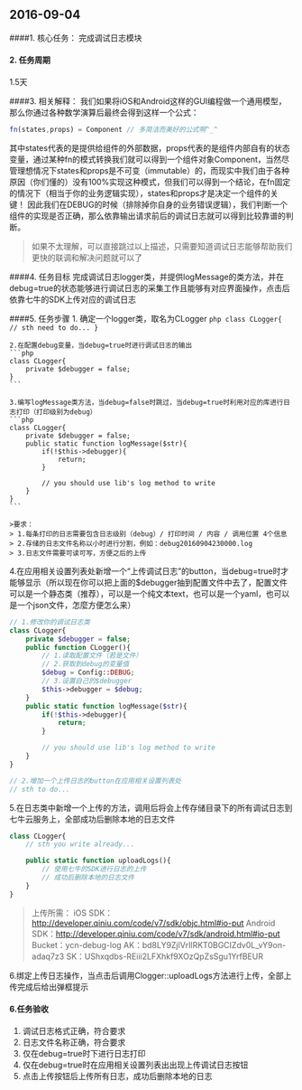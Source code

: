 2016-09-04
----------

####1. 核心任务：
 完成调试日志模块

#### 2. 任务周期
1.5天

####3.  相关解释：
我们如果将iOS和Android这样的GUI编程做一个通用模型，那么你通过各种数学演算后最终会得到这样一个公式：
```javascript
fn(states,props) = Component // 多简洁而美好的公式啊^_^
```
其中states代表的是提供给组件的外部数据，props代表的是组件内部自有的状态变量，通过某种fn的模式转换我们就可以得到一个组件对象Component，当然尽管理想情况下states和props是不可变（immutable）的，而现实中我们由于各种原因（你们懂的）没有100%实现这种模式，但我们可以得到一个结论，在fn固定的情况下（相当于你的业务逻辑实现），states和props才是决定一个组件的关键！
因此我们在DEBUG的时候（排除掉你自身的业务错误逻辑），我们判断一个组件的实现是否正确，那么依靠输出请求前后的调试日志就可以得到比较靠谱的判断。
>如果不太理解，可以直接跳过以上描述，只需要知道调试日志能够帮助我们更快的联调和解决问题就可以了

####4. 任务目标
完成调试日志logger类，并提供logMessage的类方法，并在debug=true的状态能够进行调试日志的采集工作且能够有对应界面操作，点击后依靠七牛的SDK上传对应的调试日志

####5. 任务步骤
    1. 确定一个logger类，取名为CLogger
    ```php
    class CLogger{
        // sth need to do...
    }
    ```

    2.在配置debug变量，当debug=true时进行调试日志的输出
    ```php
    class CLogger{
        private $debugger = false;
    }
    ```

    3.编写logMessage类方法，当debug=false时跳过，当debug=true时利用对应的库进行日志打印（打印级别为debug）
    ```php
    class CLogger{
        private $debugger = false;
        public static function logMessage($str){
            if(!$this->debugger){
                return;
            }

            // you should use lib's log method to write
        }
    }
    ```

    >要求：
    > 1.每条打印的日志需要包含日志级别（debug）/ 打印时间 / 内容 / 调用位置 4个信息
    > 2.存储的日志文件名称以小时进行分割，例如：debug20160904230000.log
    > 3.日志文件需要可读可写，方便之后的上传

4.在应用相关设置列表处新增一个“上传调试日志”的button，当debug=true时才能够显示（所以现在你可以把上面的$debugger抽到配置文件中去了，配置文件可以是一个静态类（推荐），可以是一个纯文本text，也可以是一个yaml，也可以是一个json文件，怎麼方便怎么来）
```php
// 1.修改你的调试日志类
class CLogger{
	private $debugger = false;
	public function CLogger(){
		// 1.读取配置文件（若是文件）
		// 2.获取到debug的变量值
		$debug = Config::DEBUG;
		// 3.设置自己的$debugger
		$this->debugger = $debug;
	}
	public static function logMessage($str){
		if(!$this->debugger){
			return;
		}

		// you should use lib's log method to write
	}
}

// 2.增加一个上传日志的button在应用相关设置列表处
// sth to do...
```
5.在日志类中新增一个上传的方法，调用后将会上传存储目录下的所有调试日志到七牛云服务上，全部成功后删除本地的日志文件
```php
class CLogger{
	// sth you write already...

	public static function uploadLogs(){
		// 使用七牛的SDK进行日志的上传
		// 成功后删除本地的日志文件
	}
}
```
>上传所需：
>iOS SDK：http://developer.qiniu.com/code/v7/sdk/objc.html#io-put
>Android SDK：http://developer.qiniu.com/code/v7/sdk/android.html#io-put
>Bucket：ycn-debug-log
>AK：bd8LY9ZjlVrIlRKT0BGCIZdv0L_vY9on-adaq7z3
>SK：UShxqdbs-REiii2LFXhkf9XOzQpZsSgu1YrfBEUR

6.绑定上传日志操作，当点击后调用Clogger::uploadLogs方法进行上传，全部上传完成后给出弹框提示

#### 6.任务验收
1. 调试日志格式正确，符合要求
2. 日志文件名称正确，符合要求
3. 仅在debug=true时下进行日志打印
4. 仅在debug=true时在应用相关设置列表出出现上传调试日志按钮
5. 点击上传按钮后上传所有日志，成功后删除本地的日志